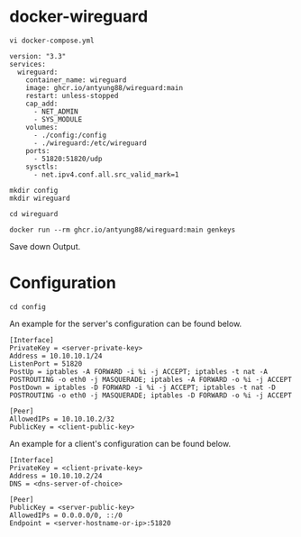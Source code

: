 # docker-wireguard


```
vi docker-compose.yml
```
```
version: "3.3"
services:
  wireguard:
    container_name: wireguard
    image: ghcr.io/antyung88/wireguard:main
    restart: unless-stopped
    cap_add:
      - NET_ADMIN
      - SYS_MODULE
    volumes:
      - ./config:/config
      - ./wireguard:/etc/wireguard
    ports:
      - 51820:51820/udp
    sysctls:
      - net.ipv4.conf.all.src_valid_mark=1
```
```
mkdir config
mkdir wireguard
```

```
cd wireguard
```
```
docker run --rm ghcr.io/antyung88/wireguard:main genkeys
```
Save down Output.

# Configuration

```
cd config
```

An example for the server's configuration can be found below.

```
[Interface]
PrivateKey = <server-private-key>
Address = 10.10.10.1/24
ListenPort = 51820
PostUp = iptables -A FORWARD -i %i -j ACCEPT; iptables -t nat -A POSTROUTING -o eth0 -j MASQUERADE; iptables -A FORWARD -o %i -j ACCEPT
PostDown = iptables -D FORWARD -i %i -j ACCEPT; iptables -t nat -D POSTROUTING -o eth0 -j MASQUERADE; iptables -D FORWARD -o %i -j ACCEPT

[Peer]
AllowedIPs = 10.10.10.2/32
PublicKey = <client-public-key>
```

An example for a client's configuration can be found below.

```
[Interface]
PrivateKey = <client-private-key>
Address = 10.10.10.2/24
DNS = <dns-server-of-choice>

[Peer]
PublicKey = <server-public-key>
AllowedIPs = 0.0.0.0/0, ::/0
Endpoint = <server-hostname-or-ip>:51820
```
